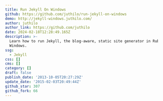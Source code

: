 ```yaml
---
title: Run Jekyll On Windows
github: https://github.com/juthilo/run-jekyll-on-windows
demo: http://jekyll-windows.juthilo.com/
author: juthilo
author_link: https://github.com/juthilo
date: 2024-02-18T12:28:49.165Z
description: >-
  Learn how to run Jekyll, the blog-aware, static site generator in Ruby on
  Windows.
ssg:
  - Jekyll
css: []
cms: []
category: []
draft: false
publish_date: '2013-10-05T20:27:29Z'
update_date: '2015-02-03T20:49:44Z'
github_star: 307
github_fork: 66
---
```

